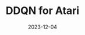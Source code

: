 ---
title: "DDQN for Atari"
description: "Implemented the Double DQN (DDQN) reinforcement learning method for Atari environments in OpenAI Gym."
date: 2023-12-04
url: "https://github.com/ahadjawaid/montezuma-revenge"
img: "assets/img/reinforcement-learning.png"
---